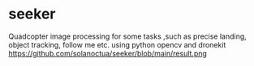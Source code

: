 # seeker
Quadcopter image processing for some tasks ,such as precise landing, object tracking, follow me etc.
using python opencv and dronekit
https://github.com/solanoctua/seeker/blob/main/result.png
